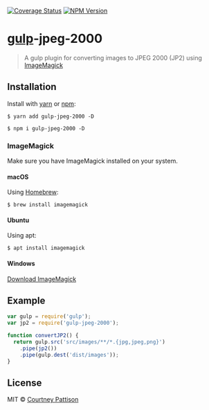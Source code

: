 [![Coverage Status][coveralls-img]][coveralls-url] [![NPM Version][npm-img]][npm-url]
# [gulp][gulp-url]-jpeg-2000
> A gulp plugin for converting images to JPEG 2000 (JP2) using [ImageMagick][imagemagick-url]

## Installation
Install with [yarn][yarn-url] or [npm][npm-home-url]:
```
$ yarn add gulp-jpeg-2000 -D
```
```
$ npm i gulp-jpeg-2000 -D
```

### ImageMagick
Make sure you have ImageMagick installed on your system.

#### macOS
Using [Homebrew][brew-url]:
```
$ brew install imagemagick
```

#### Ubuntu
Using apt:
```
$ apt install imagemagick
```

#### Windows
[Download ImageMagick][imagemagick-download-url]

## Example
```.js
var gulp = require('gulp');
var jp2 = require('gulp-jpeg-2000');

function convertJP2() {
  return gulp.src('src/images/**/*.{jpg,jpeg,png}')
    .pipe(jp2())
    .pipe(gulp.dest('dist/images'));
}
```

## License

MIT © [Courtney Pattison](https://courtneypattison.com/)

[brew-url]: https://brew.sh/

[coveralls-img]: https://img.shields.io/coveralls/github/courtneypattison/gulp-jpeg-2000.svg
[coveralls-url]: https://coveralls.io/github/courtneypattison/gulp-jpeg-2000

[imagemagick-url]: https://www.imagemagick.org
[imagemagick-download-url]: https://www.imagemagick.org/script/download.php

[gulp-url]: https://github.com/gulpjs/gulp

[npm-home-url]: https://www.npmjs.com/

[npm-img]: https://img.shields.io/npm/v/gulp-jpeg-2000.svg
[npm-url]: https://www.npmjs.com/package/gulp-jpeg-2000

[travis-img]: https://img.shields.io/travis/courtneypattison/gulp-jpeg-2000.svg
[travis-url]: https://travis-ci.org/courtneypattison/gulp-jpeg-2000

[yarn-url]: https://yarnpkg.com/
